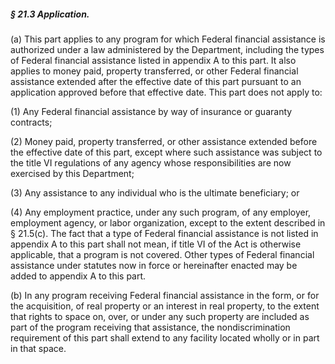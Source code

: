 ##### § 21.3 Application. #####

(a) This part applies to any program for which Federal financial assistance is authorized under a law administered by the Department, including the types of Federal financial assistance listed in appendix A to this part. It also applies to money paid, property transferred, or other Federal financial assistance extended after the effective date of this part pursuant to an application approved before that effective date. This part does not apply to:

(1) Any Federal financial assistance by way of insurance or guaranty contracts;

(2) Money paid, property transferred, or other assistance extended before the effective date of this part, except where such assistance was subject to the title VI regulations of any agency whose responsibilities are now exercised by this Department;

(3) Any assistance to any individual who is the ultimate beneficiary; or

(4) Any employment practice, under any such program, of any employer, employment agency, or labor organization, except to the extent described in § 21.5(c). The fact that a type of Federal financial assistance is not listed in appendix A to this part shall not mean, if title VI of the Act is otherwise applicable, that a program is not covered. Other types of Federal financial assistance under statutes now in force or hereinafter enacted may be added to appendix A to this part.

(b) In any program receiving Federal financial assistance in the form, or for the acquisition, of real property or an interest in real property, to the extent that rights to space on, over, or under any such property are included as part of the program receiving that assistance, the nondiscrimination requirement of this part shall extend to any facility located wholly or in part in that space.